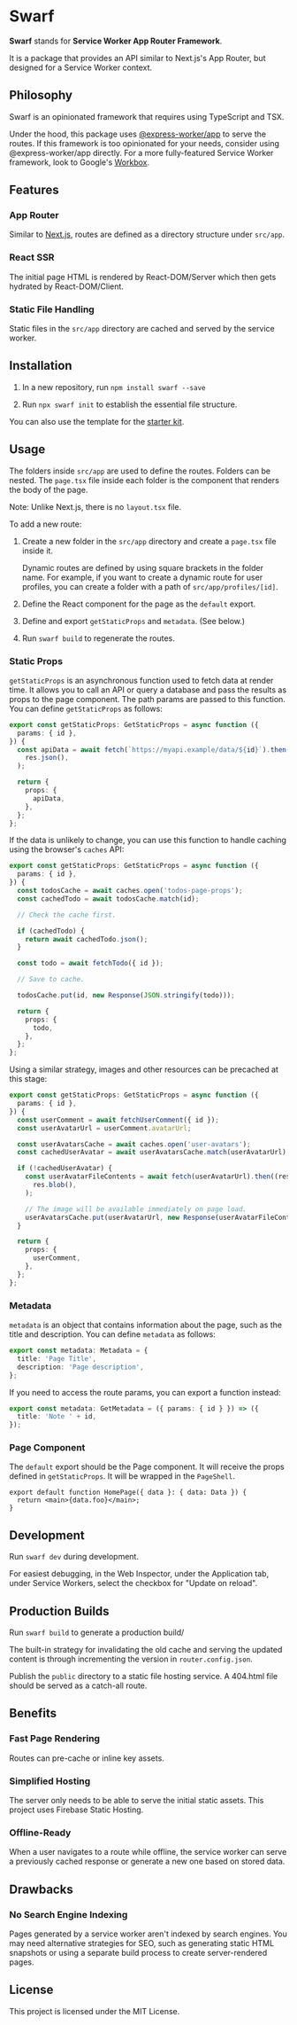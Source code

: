 # Swarf

**Swarf** stands for **Service Worker App Router Framework**.

It is a package that provides an API similar to Next.js's App Router, but
designed for a Service Worker context.

## Philosophy

Swarf is an opinionated framework that requires using TypeScript and TSX.

Under the hood, this package uses
[@express-worker/app](https://github.com/michaelcpuckett/express-worker) to
serve the routes. If this framework is too opinionated for your needs, consider
using @express-worker/app directly. For a more fully-featured Service Worker
framework, look to Google's
[Workbox](https://developer.chrome.com/docs/workbox).

## Features

### App Router

Similar to [Next.js](https://nextjs.org/), routes are defined as a directory
structure under `src/app`.

### React SSR

The initial page HTML is rendered by React-DOM/Server which then gets hydrated
by React-DOM/Client.

### Static File Handling

Static files in the `src/app` directory are cached and served by the service
worker.

## Installation

1. In a new repository, run `npm install swarf --save`

2. Run `npx swarf init` to establish the essential file structure.

You can also use the template for the
[starter kit](https://github.com/michaelcpuckett/swarf-starter).

## Usage

The folders inside `src/app` are used to define the routes. Folders can be
nested. The `page.tsx` file inside each folder is the component that renders the
body of the page.

Note: Unlike Next.js, there is no `layout.tsx` file.

To add a new route:

1. Create a new folder in the `src/app` directory and create a `page.tsx` file
   inside it.

   Dynamic routes are defined by using square brackets in the folder name. For
   example, if you want to create a dynamic route for user profiles, you can
   create a folder with a path of `src/app/profiles/[id]`.

2. Define the React component for the page as the `default` export.

3. Define and export `getStaticProps` and `metadata`. (See below.)

4. Run `swarf build` to regenerate the routes.

### Static Props

`getStaticProps` is an asynchronous function used to fetch data at render time.
It allows you to call an API or query a database and pass the results as props
to the page component. The path params are passed to this function. You can
define `getStaticProps` as follows:

```ts
export const getStaticProps: GetStaticProps = async function ({
  params: { id },
}) {
  const apiData = await fetch(`https://myapi.example/data/${id}`).then((res) =>
    res.json(),
  );

  return {
    props: {
      apiData,
    },
  };
};
```

If the data is unlikely to change, you can use this function to handle caching
using the browser's `caches` API:

```ts
export const getStaticProps: GetStaticProps = async function ({
  params: { id },
}) {
  const todosCache = await caches.open('todos-page-props');
  const cachedTodo = await todosCache.match(id);

  // Check the cache first.

  if (cachedTodo) {
    return await cachedTodo.json();
  }

  const todo = await fetchTodo({ id });

  // Save to cache.

  todosCache.put(id, new Response(JSON.stringify(todo)));

  return {
    props: {
      todo,
    },
  };
};
```

Using a similar strategy, images and other resources can be precached at this
stage:

```ts
export const getStaticProps: GetStaticProps = async function ({
  params: { id },
}) {
  const userComment = await fetchUserComment({ id });
  const userAvatarUrl = userComment.avatarUrl;

  const userAvatarsCache = await caches.open('user-avatars');
  const cachedUserAvatar = await userAvatarsCache.match(userAvatarUrl);

  if (!cachedUserAvatar) {
    const userAvatarFileContents = await fetch(userAvatarUrl).then((res) =>
      res.blob(),
    );

    // The image will be available immediately on page load.
    userAvatarsCache.put(userAvatarUrl, new Response(userAvatarFileContents));
  }

  return {
    props: {
      userComment,
    },
  };
};
```

### Metadata

`metadata` is an object that contains information about the page, such as the
title and description. You can define `metadata` as follows:

```ts
export const metadata: Metadata = {
  title: 'Page Title',
  description: 'Page description',
};
```

If you need to access the route params, you can export a function instead:

```ts
export const metadata: GetMetadata = ({ params: { id } }) => ({
  title: 'Note ' + id,
});
```

### Page Component

The `default` export should be the Page component. It will receive the props
defined in `getStaticProps`. It will be wrapped in the `PageShell`.

```tsx
export default function HomePage({ data }: { data: Data }) {
  return <main>{data.foo}</main>;
}
```

## Development

Run `swarf dev` during development.

For easiest debugging, in the Web Inspector, under the Application tab, under
Service Workers, select the checkbox for "Update on reload".

## Production Builds

Run `swarf build` to generate a production build/

The built-in strategy for invalidating the old cache and serving the updated
content is through incrementing the version in `router.config.json`.

Publish the `public` directory to a static file hosting service. A 404.html file
should be served as a catch-all route.

## Benefits

### Fast Page Rendering

Routes can pre-cache or inline key assets.

### Simplified Hosting

The server only needs to be able to serve the initial static assets. This
project uses Firebase Static Hosting.

### Offline-Ready

When a user navigates to a route while offline, the service worker can serve a
previously cached response or generate a new one based on stored data.

## Drawbacks

### No Search Engine Indexing

Pages generated by a service worker aren't indexed by search engines. You may
need alternative strategies for SEO, such as generating static HTML snapshots or
using a separate build process to create server-rendered pages.

## License

This project is licensed under the MIT License.
